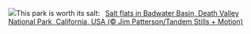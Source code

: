 ![](https://www.bing.com/th?id=OHR.DeathValleySalt_EN-GB5385512090_UHD.jpg&w=1000)This park is worth its salt:&nbsp;&ensp;[Salt flats in Badwater Basin, Death Valley National Park, California, USA (© Jim Patterson/Tandem Stills + Motion)](https://www.bing.com/th?id=OHR.DeathValleySalt_EN-GB5385512090_UHD.jpg)
<br><br/>
